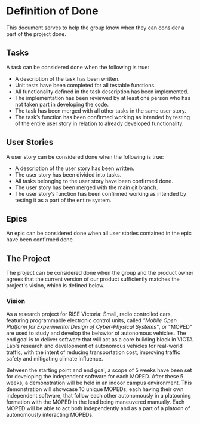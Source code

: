 # Definition of Done

This document serves to help the group know when they can consider a part of the project done.

## Tasks

A task can be considered done when the following is true:

- A description of the task has been written.
- Unit tests have been completed for all testable functions.
- All functionality defined in the task description has been implemented.
- The implementation has been reviewed by at least one person who has not taken part in developing the code.
- The task has been merged with all other tasks in the same user story.
- The task’s function has been confirmed working as intended by testing of the entire user story in relation to already developed functionality.

## User Stories

A user story can be considered done when the following is true:

- A description of the user story has been written.
- The user story has been divided into tasks.
- All tasks belonging to the user story have been confirmed done.
- The user story has been merged with the main git branch.
- The user story’s function has been confirmed working as intended by testing it as a part of the entire system.

## Epics

An epic can be considered done when all user stories contained in the epic have been confirmed done.

## The Project

The project can be considered done when the group and the product owner agrees that the current version of our product sufficiently matches the project's vision, which is defined below.

### Vision

As a research project for RISE Victoria: Small, radio controlled cars, featuring programmable electronic control units, called *"Mobile Open Platform for Experimental Design of Cyber-Physical Systems"*, or "MOPED" are used to study and develop the behavior of autonomous vehicles. The end goal is to deliver software that will act as a core building block in VICTA Lab's research and development of autonomous vehicles for real-world traffic, with the intent of reducing transportation cost, improving traffic safety and mitigating climate influence.

Between the starting point and end goal, a scope of 5 weeks have been set for developing the independent software for each MOPED. After these 5 weeks, a demonstration will be held in an indoor campus environment. This demonstration will showcase 10 unique MOPEDs, each having their own independent software, that follow each other autonomously in a platooning formation with the MOPED in the lead being maneuvered manually. Each MOPED will be able to act both independently and as a part of a platoon of autonomously interacting MOPEDs.